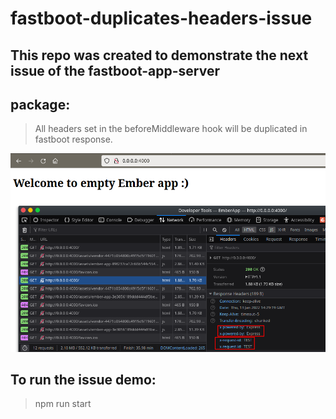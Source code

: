 # fastboot-duplicates-headers-issue

## This repo was created to demonstrate the next issue of the fastboot-app-server

## package:

> All headers set in the beforeMiddleware hook will be duplicated in fastboot response.

![Issue Screenshot](/assets/images/issue-screenshot.png)

## To run the issue demo:

> npm run start
